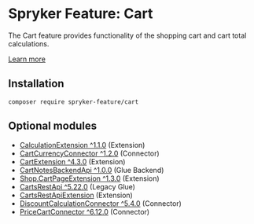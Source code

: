 # Spryker Feature: Cart

The Cart feature provides functionality of the shopping cart and cart total calculations.

[Learn more](https://docs.spryker.com/docs/pbc/all/cart-and-checkout/202204.0/base-shop/cart-feature-overview/cart-feature-overview.html)

## Installation

```
composer require spryker-feature/cart
```

## Optional modules
- [CalculationExtension ^1.1.0](https://github.com/spryker/calculation-extension) (Extension)
- [CartCurrencyConnector ^1.2.0](https://github.com/spryker/cart-currency-connector) (Connector)
- [CartExtension ^4.3.0](https://github.com/spryker/cart-extension) (Extension)
- [CartNotesBackendApi ^1.0.0](https://github.com/spryker/cart-notes-backend-api) (Glue Backend)
- [Shop.CartPageExtension ^1.3.0](https://github.com/spryker-shop/cart-page-extension) (Extension)
- [CartsRestApi ^5.22.0](https://github.com/spryker/carts-rest-api) (Legacy Glue)
- [CartsRestApiExtension](https://github.com/spryker/carts-rest-api-extension) (Extension)
- [DiscountCalculationConnector ^5.4.0](https://github.com/spryker/discount-calculation-connector) (Connector)
- [PriceCartConnector ^6.12.0](https://github.com/spryker/price-cart-connector) (Connector)
